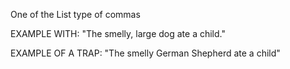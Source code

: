 One of the List type of commas


EXAMPLE WITH:
	"The smelly, large dog ate a child."


EXAMPLE OF A TRAP:
	"The smelly German Shepherd ate a child"